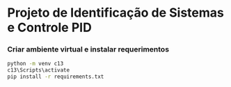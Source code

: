 # Projeto de Identificação de Sistemas e Controle PID
###

### Criar ambiente virtual e instalar requerimentos
```bash
python -m venv c13
c13\Scripts\activate
pip install -r requirements.txt
```
